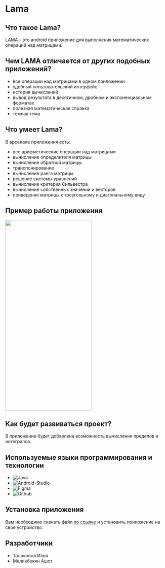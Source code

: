 # Lama

## Что такое Lama?
LAMA - это android приложение для выполнения математических операций над матрицами.

## Чем LAMA отличается от других подобных приложений?
- все операции над матрицами в одном приложении
- удобный пользовательский интерфейс
- история вычислений
- вывод результата в десятичном, дробном и экспоненциальном форматах
- полезная математическая справка
- темная тема

## Что умеет Lama?
В арсенале приложения есть:
- все арифметические операции над матрицами
- вычисление определителя матрицы
- вычисление обратной матрицы
- транспонирование
- вычисление ранга матрицы
- решение системы уравнений
- вычисление критерия Сильвестра
- вычисление собственных значений и векторов
- приведение матрицы к треугольному и диагональному виду

## Пример работы приложения
<img src="https://media.giphy.com/media/vFKqnCdLPNOKc/giphy.gif" width="272" height="600" />

## Как будет развиваться проект?
В приложение будет добавлена возможность вычисления пределов и интегралов.

## Используемые языки программирования и технологии

- ![Java](https://img.shields.io/badge/-Java-red?style=for-the-badge&logo=java)
- ![Android-Studio](https://img.shields.io/badge/-Android_Studio-white?style=for-the-badge&logo=android-studio)
- ![Figma](https://img.shields.io/badge/-Figma-white?style=for-the-badge&logo=figma)
- ![Github](https://img.shields.io/badge/-Github-black?style=for-the-badge&logo=github)

## Установка приложения
Вам необходимо скачать файл [по ссылке](https://github.com/std-22/LAMA/releases/download/1.0/app-debug.apk) и установить приложение на свое устройство.

## Разработчики
- Толоконов Илья
- Меликбекян Ашот
